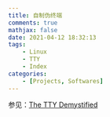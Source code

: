 ```yaml
---
title: 自制伪终端
comments: true
mathjax: false
date: 2021-04-12 18:32:13
tags:
    - Linux
    - TTY
    - Index
categories:
    - [Projects, Softwares]
---
```


参见：<a href="{% post_path The-TTY-Demystified %}">The TTY Demystified</a>

<!-- more -->

